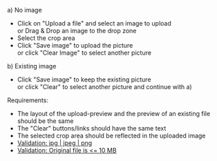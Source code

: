 a) No image  
   * Click on "Upload a file" and select an image to upload  
     or Drag & Drop an image to the drop zone
   * Select the crop area
   * Click "Save image" to upload the picture  
     or click "Clear Image" to select another picture

b) Existing image
   * Click "Save image" to keep the existing picture  
     or click "Clear" to select another picture and continue with a)
     
Requirements:  
* The layout of the upload-preview and the preview of an existing file should be the same
* The "Clear" buttons/links should have the same text
* The selected crop area should be reflected in the uploaded image
* [Validation: jpg | jpeg | png](docs/testing/input-validations/compareFileExtension.md)
* [Validation: Original file is <= 10 MB](docs/testing/input-validations/compareFileSize.md) 